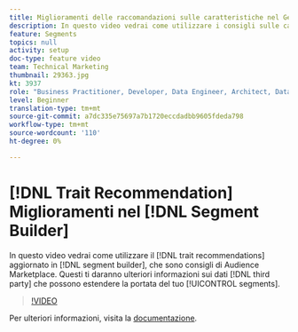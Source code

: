 ```yaml
---
title: Miglioramenti delle raccomandazioni sulle caratteristiche nel Generatore di segmenti
description: In questo video vedrai come utilizzare i consigli sulle caratteristiche aggiornate nel generatore di segmenti, che sono consigli di Audience Marketplace. Queste ti daranno ulteriori informazioni sui dati di terze parti che possono estendere la portata dei tuoi segmenti.
feature: Segments
topics: null
activity: setup
doc-type: feature video
team: Technical Marketing
thumbnail: 29363.jpg
kt: 3937
role: "Business Practitioner, Developer, Data Engineer, Architect, Data Architect, Administrator, Leader"
level: Beginner
translation-type: tm+mt
source-git-commit: a7dc335e75697a7b1720eccdadbb9605fdeda798
workflow-type: tm+mt
source-wordcount: '110'
ht-degree: 0%

---
```



# [!DNL Trait Recommendation] Miglioramenti nel  [!DNL Segment Builder]

In questo video vedrai come utilizzare il [!DNL trait recommendations] aggiornato in [!DNL segment builder], che sono consigli di Audience Marketplace. Questi ti daranno ulteriori informazioni sui dati [!DNL third party] che possono estendere la portata del tuo [!UICONTROL segments].

>[!VIDEO](https://video.tv.adobe.com/v/29363/?quality=12)

Per ulteriori informazioni, visita la [documentazione](https://docs.adobe.com/help/en/audience-manager/user-guide/features/segments/trait-recommendations.html).
